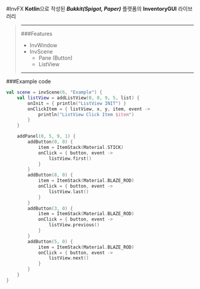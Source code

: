 #InvFX
**Kotlin**으로 작성된 ***Bukkit(Spigot, Paper)*** 플랫폼의 **InventoryGUI** 라이브러리

> ---
> ###Features
> * InvWindow
> * InvScene
>     * Pane (Button)
>    * ListView
> ---

 ###Example code
```kotlin
val scene = invScene(6, "Example") {
    val listView = addListView(0, 0, 9, 5, list) {
        onInit = { println("ListView INIT") }
        onClickItem = { listView, x, y, item, event ->
            println("ListView Click Item $item")
        }
    }

    addPanel(0, 5, 9, 1) {
        addButton(0, 0) {
            item = ItemStack(Material.STICK)
            onClick = { button, event ->
                listView.first()
            }
        }
        addButton(8, 0) {
            item = ItemStack(Material.BLAZE_ROD)
            onClick = { button, event ->
                listView.last()
            }
        }
        addButton(3, 0) {
            item = ItemStack(Material.BLAZE_ROD)
            onClick = { button, event ->
                listView.previous()
            }
        }
        addButton(5, 0) {
            item = ItemStack(Material.BLAZE_ROD)
            onClick = { button, event ->
                listView.next()
            }
        }
    }
}
```